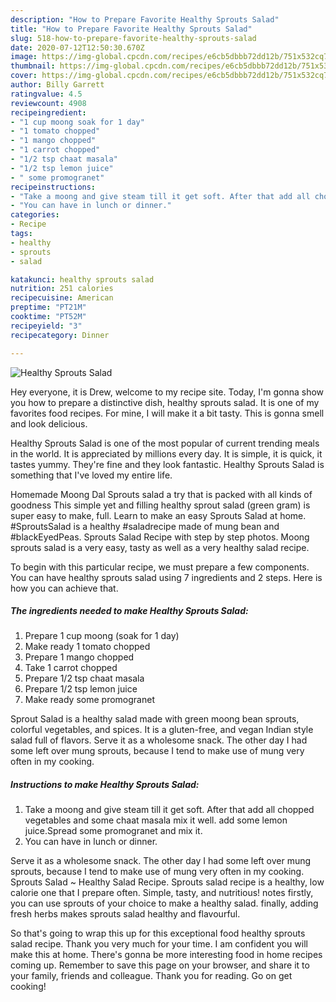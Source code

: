 ```yaml
---
description: "How to Prepare Favorite Healthy Sprouts Salad"
title: "How to Prepare Favorite Healthy Sprouts Salad"
slug: 518-how-to-prepare-favorite-healthy-sprouts-salad
date: 2020-07-12T12:50:30.670Z
image: https://img-global.cpcdn.com/recipes/e6cb5dbbb72dd12b/751x532cq70/healthy-sprouts-salad-recipe-main-photo.jpg
thumbnail: https://img-global.cpcdn.com/recipes/e6cb5dbbb72dd12b/751x532cq70/healthy-sprouts-salad-recipe-main-photo.jpg
cover: https://img-global.cpcdn.com/recipes/e6cb5dbbb72dd12b/751x532cq70/healthy-sprouts-salad-recipe-main-photo.jpg
author: Billy Garrett
ratingvalue: 4.5
reviewcount: 4908
recipeingredient:
- "1 cup moong soak for 1 day"
- "1 tomato chopped"
- "1 mango chopped"
- "1 carrot chopped"
- "1/2 tsp chaat masala"
- "1/2 tsp lemon juice"
- " some promogranet"
recipeinstructions:
- "Take a moong and give steam till it get soft. After that add all chopped vegetables and some chaat masala mix it well. add some lemon juice.Spread some promogranet and mix it."
- "You can have in lunch or dinner."
categories:
- Recipe
tags:
- healthy
- sprouts
- salad

katakunci: healthy sprouts salad 
nutrition: 251 calories
recipecuisine: American
preptime: "PT21M"
cooktime: "PT52M"
recipeyield: "3"
recipecategory: Dinner

---
```



![Healthy Sprouts Salad](https://img-global.cpcdn.com/recipes/e6cb5dbbb72dd12b/751x532cq70/healthy-sprouts-salad-recipe-main-photo.jpg)

Hey everyone, it is Drew, welcome to my recipe site. Today, I'm gonna show you how to prepare a distinctive dish, healthy sprouts salad. It is one of my favorites food recipes. For mine, I will make it a bit tasty. This is gonna smell and look delicious.

Healthy Sprouts Salad is one of the most popular of current trending meals in the world. It is appreciated by millions every day. It is simple, it is quick, it tastes yummy. They're fine and they look fantastic. Healthy Sprouts Salad is something that I've loved my entire life.

Homemade Moong Dal Sprouts salad a try that is packed with all kinds of goodness This simple yet and filling healthy sprout salad (green gram) is super easy to make, full. Learn to make an easy Sprouts Salad at home. #SproutsSalad is a healthy #saladrecipe made of mung bean and #blackEyedPeas. Sprouts Salad Recipe with step by step photos. Moong sprouts salad is a very easy, tasty as well as a very healthy salad recipe.


To begin with this particular recipe, we must prepare a few components. You can have healthy sprouts salad using 7 ingredients and 2 steps. Here is how you can achieve that.

<!--inarticleads1-->

##### The ingredients needed to make Healthy Sprouts Salad:

1. Prepare 1 cup moong (soak for 1 day)
1. Make ready 1 tomato chopped
1. Prepare 1 mango chopped
1. Take 1 carrot chopped
1. Prepare 1/2 tsp chaat masala
1. Prepare 1/2 tsp lemon juice
1. Make ready  some promogranet


Sprout Salad is a healthy salad made with green moong bean sprouts, colorful vegetables, and spices. It is a gluten-free, and vegan Indian style salad full of flavors. Serve it as a wholesome snack. The other day I had some left over mung sprouts, because I tend to make use of mung very often in my cooking. 

<!--inarticleads2-->

##### Instructions to make Healthy Sprouts Salad:

1. Take a moong and give steam till it get soft. After that add all chopped vegetables and some chaat masala mix it well. add some lemon juice.Spread some promogranet and mix it.
1. You can have in lunch or dinner.


Serve it as a wholesome snack. The other day I had some left over mung sprouts, because I tend to make use of mung very often in my cooking. Sprouts Salad ~ Healthy Salad Recipe. Sprouts salad recipe is a healthy, low calorie one that I prepare often. Simple, tasty, and nutritious! notes firstly, you can use sprouts of your choice to make a healthy salad. finally, adding fresh herbs makes sprouts salad healthy and flavourful. 

So that's going to wrap this up for this exceptional food healthy sprouts salad recipe. Thank you very much for your time. I am confident you will make this at home. There's gonna be more interesting food in home recipes coming up. Remember to save this page on your browser, and share it to your family, friends and colleague. Thank you for reading. Go on get cooking!
